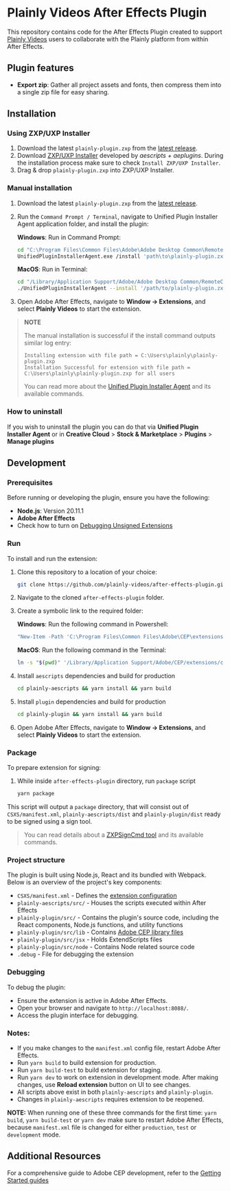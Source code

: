 # Plainly Videos After Effects Plugin

This repository contains code for the After Effects Plugin created to support [Plainly Videos](https://plainlyvideos.com) users to collaborate with the Plainly platform from within After Effects.

## Plugin features
* **Export zip**: Gather all project assets and fonts, then compress them into a single zip file for easy sharing.

## Installation

### Using ZXP/UXP Installer

1. Download the latest `plainly-plugin.zxp` from the [latest release](https://github.com/plainly-videos/after-effects-plugin/releases/latest).
2. Download [ZXP/UXP Installer](https://aescripts.com/learn/zxp-installer/) developed by *aescripts + aeplugins*. During the installation process make sure to check `Install ZXP/UXP Installer`.
3. Drag & drop `plainly-plugin.zxp` into ZXP/UXP Installer.

### Manual installation
1. Download the latest `plainly-plugin.zxp` from the [latest release](https://github.com/plainly-videos/after-effects-plugin/releases/latest).
2. Run the `Command Prompt / Terminal`, navigate to Unified Plugin Installer Agent application folder, and install the plugin:

   **Windows**: Run in Command Prompt:
   ```bash
   cd "C:\Program Files\Common Files\Adobe\Adobe Desktop Common\RemoteComponents\UPI\UnifiedPluginInstallerAgent"
   UnifiedPluginInstallerAgent.exe /install 'path\to\plainly-plugin.zxp'
   ```
   **MacOS**: Run in Terminal:
   ```bash
   cd "/Library/Application Support/Adobe/Adobe Desktop Common/RemoteComponents/UPI/UnifiedPluginInstallerAgent/UnifiedPluginInstallerAgent.app/Contents/MacOS"
   ./UnifiedPluginInstallerAgent --install '/path/to/plainly-plugin.zxp'
   ```
3. Open Adobe After Effects, navigate to **Window -> Extensions**, and select **Plainly Videos** to start the extension.

> **NOTE**
> 
> The manual installation is successful if the install command outputs similar log entry:
> ```log
> Installing extension with file path = C:\Users\plainly\plainly-plugin.zxp
> Installation Successful for extension with file path = C:\Users\plainly\plainly-plugin.zxp for all users
> ```
> You can read more about the [Unified Plugin Installer Agent](https://helpx.adobe.com/in/creative-cloud/help/working-from-the-command-line.html) and its available commands.

### How to uninstall
If you wish to uninstall the plugin you can do that via **Unified Plugin Installer Agent** or in **Creative Cloud** > **Stock & Marketplace** > **Plugins** > **Manage plugins**

## Development
### Prerequisites
Before running or developing the plugin, ensure you have the following:

* **Node.js**: Version 20.11.1
* **Adobe After Effects**
* Check how to turn on [Debugging Unsigned Extensions](https://github.com/Adobe-CEP/CEP-Resources/blob/master/CEP_11.x/Documentation/CEP%2011.1%20HTML%20Extension%20Cookbook.md#debugging-unsigned-extensions)

### Run
To install and run the extension:

1. Clone this repository to a location of your choice:
   ```bash
   git clone https://github.com/plainly-videos/after-effects-plugin.git
   ```
2. Navigate to the cloned `after-effects-plugin` folder.
3. Create a symbolic link to the required folder:

   **Windows**: Run the following command in Powershell:
   ```bash
   "New-Item -Path 'C:\Program Files\Common Files\Adobe\CEP\extensions\com.plainlyvideos.after-effects-plugin' -ItemType SymbolicLink -Value (Get-Location).Path"
   ```

   **MacOS**: Run the following command in the Terminal:
   ```bash
   ln -s "$(pwd)" '/Library/Application Support/Adobe/CEP/extensions/com.plainlyvideos.after-effects-plugin'
   ```
4. Install `aescripts` dependencies and build for production
   ```bash
   cd plainly-aescripts && yarn install && yarn build
   ```
5. Install `plugin` dependencies and build for production
   ```bash
   cd plainly-plugin && yarn install && yarn build
   ```
6. Open Adobe After Effects, navigate to **Window -> Extensions**, and select **Plainly Videos** to start the extension.

### Package
To prepare extension for signing:

1. While inside `after-effects-plugin` directory, run `package` script
   ```bash
   yarn package
   ```

This script will output a `package` directory, that will consist out of `CSXS/manifest.xml`, `plainly-aescripts/dist` and `plainly-plugin/dist` ready to be signed using a sign tool.

> You can read details about a [ZXPSignCmd tool](https://github.com/Adobe-CEP/Getting-Started-guides/blob/master/Package%20Distribute%20Install/readme.md#package-distribute-install-guide) and its available commands.

### Project structure
The plugin is built using Node.js, React and its bundled with Webpack. Below is an overview of the project's key components:

* `CSXS/manifest.xml` - Defines the [extension configuration](https://github.com/Adobe-CEP/Getting-Started-guides?tab=readme-ov-file#2-configure-your-extension-in-manifestxml)
* `plainly-aescripts/src/` - Houses the scripts executed within After Effects
* `plainly-plugin/src/`              - Contains the plugin's source code, including the React components, Node.js functions, and utility functions
* `plainly-plugin/src/lib`           - Contains [Adobe CEP library files](https://github.com/Adobe-CEP/CEP-Resources/tree/master/CEP_11.x)
* `plainly-plugin/src/jsx`           - Holds ExtendScripts files
* `plainly-plugin/src/node`          - Contains Node related source code
* `.debug`            - File for debugging the extension

### Debugging
To debug the plugin:

* Ensure the extension is active in Adobe After Effects.
* Open your browser and navigate to `http://localhost:8088/`.
* Access the plugin interface for debugging.

### Notes:
* If you make changes to the `manifest.xml` config file, restart Adobe After Effects.
* Run `yarn build` to build extension for production.
* Run `yarn build-test` to build extension for staging.
* Run `yarn dev` to work on extension in development mode. After making changes, use **Reload extension** button on UI to see changes.
* All scripts above exist in both `plainly-aescripts` and `plainly-plugin`.
* Changes in `plainly-aescripts` requires extension to be reopened.

**NOTE:** When running one of these three commands for the first time: `yarn build`, `yarn build-test` or `yarn dev` make sure to restart Adobe After Effects, because `manifest.xml` file is changed for either `production`, `test` or `development` mode.

## Additional Resources
For a comprehensive guide to Adobe CEP development, refer to the [Getting Started guides](https://github.com/Adobe-CEP/Getting-Started-guides)
